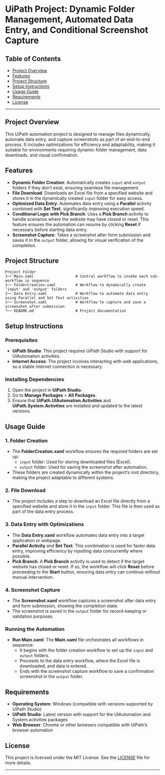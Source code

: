 # UiPath Project: Dynamic Folder Management, Automated Data Entry, and Conditional Screenshot Capture

## Table of Contents
- [Project Overview](#project-overview)
- [Features](#features)
- [Project Structure](#project-structure)
- [Setup Instructions](#setup-instructions)
- [Usage Guide](#usage-guide)
- [Requirements](#requirements)
- [License](#license)

---

## Project Overview

This UiPath automation project is designed to manage files dynamically, automate data entry, and capture screenshots as part of an end-to-end process. It includes optimizations for efficiency and adaptability, making it suitable for environments requiring dynamic folder management, data downloads, and visual confirmation.

## Features

- **Dynamic Folder Creation**: Automatically creates `input` and `output` folders if they don’t exist, ensuring seamless file management.
- **File Download**: Downloads an Excel file from a specified website and stores it in the dynamically created `input` folder for easy access.
- **Optimized Data Entry**: Automates data entry using a **Parallel** activity combined with **Set Text**, significantly improving execution speed.
- **Conditional Logic with Pick Branch**: Uses a **Pick Branch** activity to handle scenarios where the website may have closed or reset. This feature ensures the automation can resume by clicking **Reset** if necessary before starting data entry.
- **Screenshot Capture**: Takes a screenshot after form submission and saves it in the `output` folder, allowing for visual verification of the completion.

## Project Structure

```plaintext
Project Folder
├── Main.xaml                   # Central workflow to invoke each sub-workflow in sequence
├── FolderCreation.xaml         # Workflow to dynamically create 'input' and 'output' folders
├── Data Entry.xaml             # Workflow to automate data entry using Parallel and Set Text activities
├── Screenshot.xaml             # Workflow to capture and save a screenshot after submission
└── README.md                   # Project documentation
```

## Setup Instructions

### Prerequisites

- **UiPath Studio**: This project requires UiPath Studio with support for UIAutomation activities.
- **Internet Access**: The project involves interacting with web applications, so a stable internet connection is necessary.

### Installing Dependencies

1. Open the project in **UiPath Studio**.
2. Go to **Manage Packages** > **All Packages**.
3. Ensure that **UiPath.UIAutomation.Activities** and **UiPath.System.Activities** are installed and updated to the latest versions.

## Usage Guide

### 1. Folder Creation

- The **FolderCreation.xaml** workflow ensures the required folders are set up:
  - `input` folder: Used for storing downloaded files (Excel).
  - `output` folder: Used for saving the screenshot after automation.
- These folders are created dynamically within the project’s root directory, making the project adaptable to different systems.

### 2. File Download

- The project includes a step to download an Excel file directly from a specified website and store it in the `input` folder. This file is then used as part of the data entry process.

### 3. Data Entry with Optimizations

- The **Data Entry.xaml** workflow automates data entry into a target application or webpage.
- **Parallel Activity** and **Set Text**: This combination is used for faster data entry, improving efficiency by inputting data concurrently where possible.
- **Pick Branch**: A **Pick Branch** activity is used to detect if the target website has closed or reset. If so, the workflow will click **Reset** before proceeding to the **Start** button, ensuring data entry can continue without manual intervention.

### 4. Screenshot Capture

- The **Screenshot.xaml** workflow captures a screenshot after data entry and form submission, showing the completion state.
- The screenshot is saved in the `output` folder for record-keeping or validation purposes.

### Running the Automation

- **Run Main.xaml**: The **Main.xaml** file orchestrates all workflows in sequence:
  - It begins with the folder creation workflow to set up the `input` and `output` folders.
  - Proceeds to the data entry workflow, where the Excel file is downloaded, and data is entered.
  - Ends with the screenshot capture workflow to save a confirmation screenshot in the `output` folder.

## Requirements

- **Operating System**: Windows (compatible with versions supported by UiPath Studio)
- **UiPath Studio**: Latest version with support for the UIAutomation and System activities packages
- **Web Browser**: Chrome or other browsers compatible with UiPath’s browser automation

## License

This project is licensed under the MIT License. See the [LICENSE](LICENSE) file for more details.

--- 
